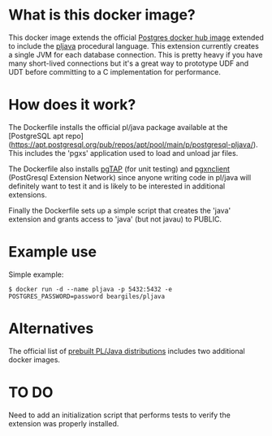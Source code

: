 # What is this docker image?

This docker image extends the official [Postgres docker hub image](https://hub.docker.com/_/postgres)
extended to include the [pljava](https://github.com/tada/pljava/wiki) procedural language. This
extension currently creates a single JVM for each database connection. This is pretty heavy if you
have many short-lived connections but it's a great way to prototype UDF and UDT before committing
to a C implementation for performance.

# How does it work?

The Dockerfile installs the official pl/java package available at the [PostgreSQL apt repo]
(https://apt.postgresql.org/pub/repos/apt/pool/main/p/postgresql-pljava/). This includes the
'pgxs' application used to load and unload jar files.

The Dockerfile also installs [pgTAP](https://pgtap.org/) (for unit testing) and
[pgxnclient](https://pgxn.github.io/pgxnclient/) (PostGresql Extension Network) since anyone
writing code in pl/java will definitely want to test it and is likely to be interested in 
additional extensions.

Finally the Dockerfile sets up a simple script that creates the 'java' extension and
grants access to 'java' (but not javau) to PUBLIC.

# Example use

Simple example:

```
$ docker run -d --name pljava -p 5432:5432 -e POSTGRES_PASSWORD=password beargiles/pljava
```

# Alternatives

The official list of [prebuilt PL/Java distributions](https://github.com/tada/pljava/wiki/Prebuilt-packages)
includes two additional docker images.

# TO DO

Need to add an initialization script that performs tests to verify the extension was properly installed.
